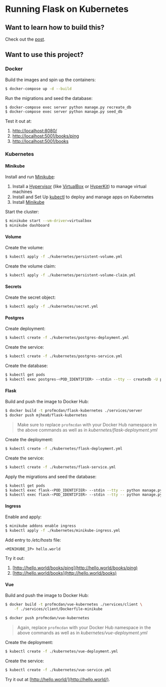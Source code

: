 # Running Flask on Kubernetes

## Want to learn how to build this?

Check out the [post](https://testdriven.io/running-flask-on-kubernetes).

## Want to use this project?

### Docker

Build the images and spin up the containers:

```sh
$ docker-compose up -d --build
```

Run the migrations and seed the database:

```sh
$ docker-compose exec server python manage.py recreate_db
$ docker-compose exec server python manage.py seed_db
```

Test it out at:

1. [http://localhost:8080/](http://localhost:8080/)
1. [http://localhost:5001/books/ping](http://localhost:5001/books/ping)
1. [http://localhost:5001/books](http://localhost:5001/books)

### Kubernetes

#### Minikube

Install and run [Minikube](https://kubernetes.io/docs/setup/minikube/):

1. Install a [Hypervisor](https://kubernetes.io/docs/tasks/tools/install-minikube/#install-a-hypervisor) (like [VirtualBox](https://www.virtualbox.org/wiki/Downloads) or [HyperKit](https://github.com/moby/hyperkit)) to manage virtual machines
1. Install and Set Up [kubectl](https://kubernetes.io/docs/tasks/tools/install-kubectl/) to deploy and manage apps on Kubernetes
1. Install [Minikube](https://github.com/kubernetes/minikube/releases)

Start the cluster:

```sh
$ minikube start --vm-driver=virtualbox
$ minikube dashboard
```

#### Volume

Create the volume:

```sh
$ kubectl apply -f ./kubernetes/persistent-volume.yml
```

Create the volume claim:

```sh
$ kubectl apply -f ./kubernetes/persistent-volume-claim.yml
```

#### Secrets

Create the secret object:

```sh
$ kubectl apply -f ./kubernetes/secret.yml
```

#### Postgres

Create deployment:

```sh
$ kubectl create -f ./kubernetes/postgres-deployment.yml
```

Create the service:

```sh
$ kubectl create -f ./kubernetes/postgres-service.yml
```

Create the database:

```sh
$ kubectl get pods
$ kubectl exec postgres-<POD_IDENTIFIER> --stdin --tty -- createdb -U postgres books
```

#### Flask

Build and push the image to Docker Hub:

```sh
$ docker build -t profmcdan/flask-kubernetes ./services/server
$ docker push mjhea0/flask-kubernetes
```

> Make sure to replace `profmcdan` with your Docker Hub namespace in the above commands as well as in _kubernetes/flask-deployment.yml_

Create the deployment:

```sh
$ kubectl create -f ./kubernetes/flask-deployment.yml
```

Create the service:

```sh
$ kubectl create -f ./kubernetes/flask-service.yml
```

Apply the migrations and seed the database:

```sh
$ kubectl get pods
$ kubectl exec flask-<POD_IDENTIFIER> --stdin --tty -- python manage.py recreate_db
$ kubectl exec flask-<POD_IDENTIFIER> --stdin --tty -- python manage.py seed_db
```

#### Ingress

Enable and apply:

```sh
$ minikube addons enable ingress
$ kubectl apply -f ./kubernetes/minikube-ingress.yml
```

Add entry to _/etc/hosts_ file:

```
<MINIKUBE_IP> hello.world
```

Try it out:

1. [http://hello.world/books/ping](http://hello.world/books/ping)
1. [http://hello.world/books](http://hello.world/books)

#### Vue

Build and push the image to Docker Hub:

```sh
$ docker build -t profmcdan/vue-kubernetes ./services/client \
    -f ./services/client/Dockerfile-minikube

$ docker push profmcdan/vue-kubernetes
```

> Again, replace `profmcdan` with your Docker Hub namespace in the above commands as well as in _kubernetes/vue-deployment.yml_

Create the deployment:

```sh
$ kubectl create -f ./kubernetes/vue-deployment.yml
```

Create the service:

```sh
$ kubectl create -f ./kubernetes/vue-service.yml
```

Try it out at [http://hello.world/](http://hello.world/).
